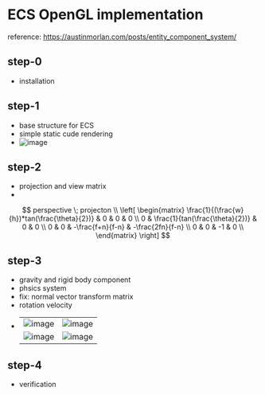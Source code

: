 # ECS OpenGL implementation

reference: https://austinmorlan.com/posts/entity_component_system/


## step-0
- installation
## step-1
- base structure for ECS
- simple static cude rendering
- ![image](https://user-images.githubusercontent.com/49244613/209937087-93ef027a-0553-47ba-8f2f-d67be959114f.png)
## step-2
- projection and view matrix
- 
$$
perspective \; projecton \\
\left[
\begin{matrix}
    \frac{1}{(\frac{w}{h})*tan(\frac{\theta}{2})} & 0 & 0 & 0 \\
    0 & \frac{1}{tan(\frac{\theta}{2})} & 0 & 0 \\
    0 & 0 & -\frac{f+n}{f-n} & -\frac{2fn}{f-n} \\
    0 & 0 & -1 & 0 \\ 
\end{matrix}
\right]
$$

## step-3
- gravity and rigid body component
- phsics system
- fix: normal vector transform matrix
- rotation velocity
- |                                       |                                       |
  |:-------------------------------------:|:-------------------------------------:|
  | ![image](https://user-images.githubusercontent.com/49244613/229608395-9a9e8178-fe59-4bb7-8f33-3e81a6230e78.png) | ![image](https://user-images.githubusercontent.com/49244613/229608133-73372e58-5d15-4a61-af90-c58024ca199f.png) |
  | ![image](https://user-images.githubusercontent.com/49244613/229608157-f690f228-acbe-49fa-bcb7-18adf342c2d2.png) | ![image](https://user-images.githubusercontent.com/49244613/229608179-37075c24-6c79-4275-afe5-cedf18d43afc.png) |

## step-4
- verification
